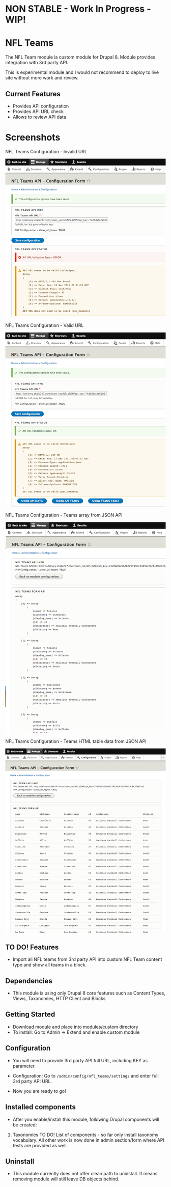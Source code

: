 # NON STABLE - Work In Progress - WIP!

# NFL Teams
The NFL Team module ia custom module for Drupal 8. Module provides integration with 3rd party API.

This is experimental module and I would not recommend to deploy to live site without more work and review.

## Current Features
- Provides API configuration
- Provides API URL check
- Allows to review API data


# Screenshots

NFL Teams Configuration - Invalid URL

![URL Validation Error](doc_images/url_validation_error.png)


NFL Teams Configuration - Valid URL

![URL Validation OK](doc_images/url_validation_ok.png)


NFL Teams Configuration - Teams array from JSON API

![Teams Array](doc_images/teams_array.png)


NFL Teams Configuration - Teams HTML table data from JSON API

![Teams Array](doc_images/teams_table.png)



## TO DO! Features
- Import all NFL teams from 3rd party API into custom NFL Team content type and show all teams in a block.


## Dependencies
- This module is using only Drupal 8 core features such as Content Types, Views, Taxonomies, HTTP Client and Blocks


## Getting Started
- Download module and place into modules/custom directory
- To install: Go to Admin -> Extend and enable custom module


## Configuration
- You will need to provide 3rd party API full URL, including KEY as parameter.
- Configuration:  Go to `/admin/config/nfl_teams/settings` and enter full 3rd party API URL.

- Now you are ready to go!


## Installed components
- After you enable/install this module, following Drupal components will be created:
1. Taxonomies
TO DO! List of components - so far only install taxonomy vocabulary.
All other work is now done in admin section/form where API tests are provided as well.


## Uninstall
- This module currently does not offer clean path to uninstall.
  It means removing module will still leave DB objects behind.
